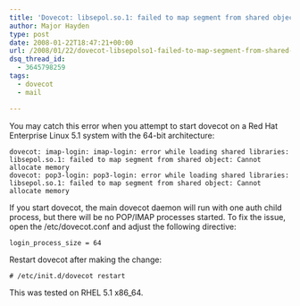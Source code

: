 ```yaml
---
title: 'Dovecot: libsepol.so.1: failed to map segment from shared object: Cannot allocate memory'
author: Major Hayden
type: post
date: 2008-01-22T18:47:21+00:00
url: /2008/01/22/dovecot-libsepolso1-failed-to-map-segment-from-shared-object-cannot-allocate-memory/
dsq_thread_id:
  - 3645798259
tags:
  - dovecot
  - mail

---
```

You may catch this error when you attempt to start dovecot on a Red Hat Enterprise Linux 5.1 system with the 64-bit architecture:

```
dovecot: imap-login: imap-login: error while loading shared libraries: libsepol.so.1: failed to map segment from shared object: Cannot allocate memory
dovecot: pop3-login: pop3-login: error while loading shared libraries: libsepol.so.1: failed to map segment from shared object: Cannot allocate memory
```

If you start dovecot, the main dovecot daemon will run with one auth child process, but there will be no POP/IMAP processes started. To fix the issue, open the /etc/dovecot.conf and adjust the following directive:

```
login_process_size = 64
```

Restart dovecot after making the change:

```
# /etc/init.d/dovecot restart
```

This was tested on RHEL 5.1 x86_64.
